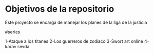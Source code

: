 # Objetivos de la repositorio

Este proyecto se encarga de manejar los planes de la liga de la justicia



#series

1-Ataque a los titanes
2-Los guerreros de zodiaco
3-Swort art online
4-karav sevda